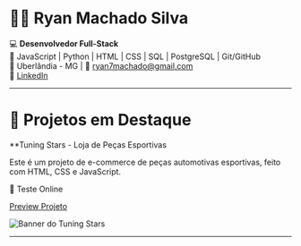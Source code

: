 # 👨‍💻 Ryan Machado Silva  

💻 **Desenvolvedor Full-Stack**  
🚀 JavaScript | Python | HTML | CSS | SQL | PostgreSQL | Git/GitHub  
📍 Uberlândia - MG | 📧 [ryan7machado@gmail.com](mailto:ryan7machado@gmail.com)  
🔗 [LinkedIn](https://www.linkedin.com/in/ryan-machado-a75a42246)  

---

# 📂 Projetos em Destaque  
**Tuning Stars - Loja de Peças Esportivas

Este é um projeto de e-commerce de peças automotivas esportivas, feito com HTML, CSS e JavaScript.

🔗 Teste Online

[Preview Projeto](https://ryanmachadosilva.github.io/Tuning-Stars-/)  

![Banner do Tuning Stars](assets/images/banner.jpg)

---
